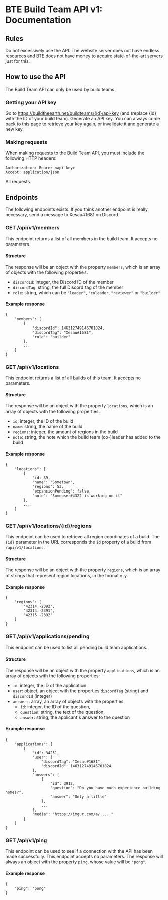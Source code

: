 # BTE Build Team API v1: Documentation

## Rules
Do not excessively use the API. The website server does not have endless resources and BTE does not have money to acquire state-of-the-art servers just for this.

## How to use the API
The Build Team API can only be used by build teams. 

### Getting your API key
Go to https://buildtheearth.net/buildteams/{id}/api-key (and )replace {id} with the ID of your build team). Generate an API key. You can always come back to this page to retrieve your key again, or invalidate it and generate a new key. 

### Making requests
When making requests to the Build Team API, you must include the following HTTP headers:

    Authorization: Bearer <api-key>
    Accept: application/json

All requests

## Endpoints
The following endpoints exists. If you think another endpoint is really necessary, send a message to Xesau#1681 on Discord.

### GET /api/v1/members
This endpoint returns a list of all members in the build team. It accepts no parameters.

#### Structure
The response will be an object with the property `members`, which is an array of objects with the following properties.
* `discordId`: integer, the Discord ID of the member
* `discordTag`: string, the full Discord tag of the member
* `role`: string, which can be `"leader"`, `"coleader`, `"reviewer"` or `"builder"`

#### Example response

    {
        "members": [
            {
                "discordId": 146312749146701824,
                "discordTag": "Xesau#1681",
                "role": "builder"
            },
            ...
        ]
    }

### GET /api/v1/locations
This endpoint returns a list of all builds of this team. It accepts no parameters.

#### Structure
The response will be an object with the property `locations`, which is an array of objects with the following properties.
* `id`: integer, the ID of the build
* `name`: string, the name of the build
* `regions`: integer, the amount of regions in the build
* `note`: string, the note which the build team (co-)leader has added to the build

#### Example response

    {
        "locations": [
            {
                "id: 39,
                "name": "Sometown",
                "regions": 53,
                "expansionPending": false,
                "note": "Someuser#4322 is working on it"
            },
            ...
        ]
    }

### GET /api/v1/locations/{id}/regions
This endpoint can be used to retrieve all region coordinates of a build.
The `{id}` parameter in the URL corresponds the `id` property of a build from `/api/v1/locations`.

#### Structure
The response will be an object with the property `regions`, which is an array of strings that represent region locations, in the format `x.y`.

#### Example response

    {
        "regions": [
            "42314.-2392",
            "42314.-2391",
            "42315.-2392"
        ]
    }


### GET /api/v1/applications/pending
This endpoint can be used to list all pending build team applications.

#### Structure
The response will be an object with the property `applications`, which is an array of objects with the following properties:
* `id`: integer, the ID of the application
* `user`: object, an object with the properties `discordTag` (string) and `discordId` (integer)
* `answers`: array, an array of objects with the properties
  * `id`: integer, the ID of the question,
  * `question`: string, the text of the question,
  * `answer`: string, the applicant's answer to the question

#### Example response

    {
        "applications": [
            {
                "id": 34251,
                "user": {
                    "discordTag": "Xesau#1681",
                    "discordId": 146312749146701824
                },
                "answers": [
                    {
                        "id": 3912,
                        "question": "Do you have much experience building homes?",
                        "answer": "Only a little"
                    },
                    ...
                ],
                "media": "https://imgur.com/a/....."
            }
        ]
    }

### GET /api/v1/ping
This endpoint can be used to see if a connection with the API has been made successfully. This endpoint accepts no parameters. The response will always an object with the property `ping`, whose value will be `"pong"`.

#### Example response

    {
        "ping": "pong"
    }
